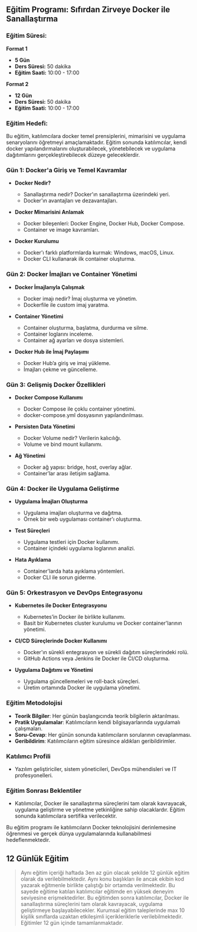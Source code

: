 ## Eğitim Programı: Sıfırdan Zirveye Docker ile Sanallaştırma

### Eğitim Süresi:

**Format 1**
- **5 Gün**
- **Ders Süresi:** 50 dakika
- **Eğitim Saati:** 10:00 - 17:00

**Format 2**
- **12 Gün**
- **Ders Süresi:** 50 dakika
- **Eğitim Saati:** 10:00 - 17:00

### Eğitim Hedefi:
Bu eğitim, katılımcılara docker temel prensiplerini, mimarisini ve uygulama senaryolarını öğretmeyi amaçlamaktadır. Eğitim sonunda katılımcılar, kendi docker  yapılandırmalarını oluşturabilecek, yönetebilecek ve uygulama dağıtımlarını gerçekleştirebilecek düzeye geleceklerdir.

### Gün 1: Docker'a Giriş ve Temel Kavramlar
- **Docker Nedir?**
  - Sanallaştırma nedir? Docker'ın sanallaştırma üzerindeki yeri.
  - Docker'ın avantajları ve dezavantajları.
  
- **Docker Mimarisini Anlamak**
  - Docker bileşenleri: Docker Engine, Docker Hub, Docker Compose.
  - Container ve image kavramları.
  
- **Docker Kurulumu**
  - Docker'ı farklı platformlarda kurmak: Windows, macOS, Linux.
  - Docker CLI kullanarak ilk container oluşturma.

### Gün 2: Docker İmajları ve Container Yönetimi
- **Docker İmajlarıyla Çalışmak**
  - Docker imajı nedir? İmaj oluşturma ve yönetim.
  - Dockerfile ile custom imaj yaratma.
  
- **Container Yönetimi**
  - Container oluşturma, başlatma, durdurma ve silme.
  - Container loglarını inceleme.
  - Container ağ ayarları ve dosya sistemleri.

- **Docker Hub ile İmaj Paylaşımı**
  - Docker Hub’a giriş ve imaj yükleme.
  - İmajları çekme ve güncelleme.

### Gün 3: Gelişmiş Docker Özellikleri
- **Docker Compose Kullanımı**
  - Docker Compose ile çoklu container yönetimi.
  - docker-compose.yml dosyasının yapılandırılması.
  
- **Persisten Data Yönetimi**
  - Docker Volume nedir? Verilerin kalıcılığı.
  - Volume ve bind mount kullanımı.
  
- **Ağ Yönetimi**
  - Docker ağ yapısı: bridge, host, overlay ağlar.
  - Container’lar arası iletişim sağlama.

### Gün 4: Docker ile Uygulama Geliştirme
- **Uygulama İmajları Oluşturma**
  - Uygulama imajları oluşturma ve dağıtma.
  - Örnek bir web uygulaması container'ı oluşturma.
  
- **Test Süreçleri**
  - Uygulama testleri için Docker kullanımı.
  - Container içindeki uygulama loglarının analizi.

- **Hata Ayıklama**
  - Container'larda hata ayıklama yöntemleri.
  - Docker CLI ile sorun giderme.

### Gün 5: Orkestrasyon ve DevOps Entegrasyonu
- **Kubernetes ile Docker Entegrasyonu**
  - Kubernetes’in Docker ile birlikte kullanımı.
  - Basit bir Kubernetes cluster kurulumu ve Docker container'larının yönetimi.
  
- **CI/CD Süreçlerinde Docker Kullanımı**
  - Docker'ın sürekli entegrasyon ve sürekli dağıtım süreçlerindeki rolü.
  - GitHub Actions veya Jenkins ile Docker ile CI/CD oluşturma.

- **Uygulama Dağıtımı ve Yönetimi**
  - Uygulama güncellemeleri ve roll-back süreçleri.
  - Üretim ortamında Docker ile uygulama yönetimi.

### Eğitim Metodolojisi
- **Teorik Bilgiler**: Her günün başlangıcında teorik bilgilerin aktarılması.
- **Pratik Uygulamalar**: Katılımcıların kendi bilgisayarlarında uygulamalı çalışmaları.
- **Soru-Cevap**: Her günün sonunda katılımcıların sorularının cevaplanması.
- **Geribildirim**: Katılımcıların eğitim süresince aldıkları geribildirimler.

### Katılımcı Profili
- Yazılım geliştiriciler, sistem yöneticileri, DevOps mühendisleri ve IT profesyonelleri.

### Eğitim Sonrası Beklentiler
- Katılımcılar, Docker ile sanallaştırma süreçlerini tam olarak kavrayacak, uygulama geliştirme ve yönetme yetkinliğine sahip olacaklardır. Eğitim sonunda katılımcılara sertifika verilecektir. 

Bu eğitim programı ile katılımcıların Docker teknolojisini derinlemesine öğrenmesi ve gerçek dünya uygulamalarında kullanabilmesi hedeflenmektedir.

 ## 12 Günlük Eğitim

> Aynı eğitim içeriği haftada 3en az gün olacak şekilde 12 günlük eğitim olarak da verilebilmektedir. Aynı konu başlıkları ile ancak ekibin kod yazarak eğitmenle birlikte çalıştığı bir ortamda verilmektedir. Bu sayede eğitime katılan katılımcılar eğitimde en yüksek deneyim seviyesine erişmektedirler. Bu eğitimden sonra katılımcılar,  Docker ile sanallaştırma süreçlerini tam olarak kavrayacak, uygulama geliştirmeye başlayabilecekler. Kurumsal eğitim taleplerinde max 10 kişilik sınıflarda uzaktan etkileşimli içerikleriklerle verilebilmektedir.  Eğitimler 12 gün içinde tamamlanmaktadır.
